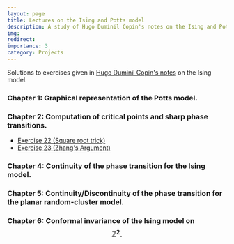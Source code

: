 ```yaml
---
layout: page
title: Lectures on the Ising and Potts model
description: A study of Hugo Duminil Copin's notes on the Ising and Potts model partially guided by Prof. Subhajit Goswami.
img: 
redirect: 
importance: 3
category: Projects
---
```

Solutions to exercises given in [Hugo Duminil Copin's notes](https://arxiv.org/pdf/1707.00520) on the Ising model.

### Chapter 1: Graphical representation of the Potts model.

### Chapter 2: Computation of critical points and sharp phase transitions.
- [Exercise 22 (Square root trick)](https://ishaan44.github.io/assets/pdf/Exercise_22.pdf)
- [Exercise 23 (Zhang's Argument)](https://ishaan44.github.io/assets/pdf/Exercise_23.pdf)
### Chapter 4:  Continuity of the phase transition for the Ising model.

### Chapter 5: Continuity/Discontinuity of the phase transition for the planar random-cluster model.

### Chapter 6:  Conformal invariance of the Ising model on $$\mathbb{Z}^2.$$

